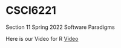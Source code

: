 # CSCI6221
Section 11 Spring 2022 Software Paradigms

Here is our Video for R [Video](https://drive.google.com/file/d/1Ro9k1Emro6ZBcykT9Wyb7YVSPkXkegqD/view?usp=sharing)
